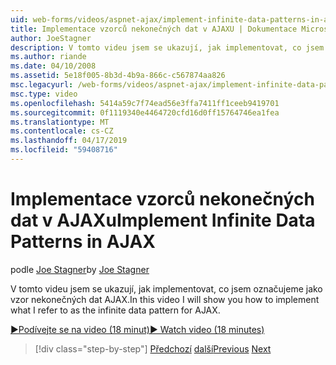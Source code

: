 ```yaml
---
uid: web-forms/videos/aspnet-ajax/implement-infinite-data-patterns-in-ajax
title: Implementace vzorců nekonečných dat v AJAXU | Dokumentace Microsoftu
author: JoeStagner
description: V tomto videu jsem se ukazují, jak implementovat, co jsem označujeme jako vzor nekonečných dat AJAX.
ms.author: riande
ms.date: 04/10/2008
ms.assetid: 5e18f005-8b3d-4b9a-866c-c567874aa826
msc.legacyurl: /web-forms/videos/aspnet-ajax/implement-infinite-data-patterns-in-ajax
msc.type: video
ms.openlocfilehash: 5414a59c7f74ead56e3ffa7411ff1ceeb9419701
ms.sourcegitcommit: 0f1119340e4464720cfd16d0ff15764746ea1fea
ms.translationtype: MT
ms.contentlocale: cs-CZ
ms.lasthandoff: 04/17/2019
ms.locfileid: "59408716"
---
```

# <a name="implement-infinite-data-patterns-in-ajax"></a><span data-ttu-id="aced8-103">Implementace vzorců nekonečných dat v AJAXu</span><span class="sxs-lookup"><span data-stu-id="aced8-103">Implement Infinite Data Patterns in AJAX</span></span>

<span data-ttu-id="aced8-104">podle [Joe Stagner](https://github.com/JoeStagner)</span><span class="sxs-lookup"><span data-stu-id="aced8-104">by [Joe Stagner](https://github.com/JoeStagner)</span></span>

<span data-ttu-id="aced8-105">V tomto videu jsem se ukazují, jak implementovat, co jsem označujeme jako vzor nekonečných dat AJAX.</span><span class="sxs-lookup"><span data-stu-id="aced8-105">In this video I will show you how to implement what I refer to as the infinite data pattern for AJAX.</span></span>

[<span data-ttu-id="aced8-106">&#9654;Podívejte se na video (18 minut)</span><span class="sxs-lookup"><span data-stu-id="aced8-106">&#9654; Watch video (18 minutes)</span></span>](https://channel9.msdn.com/Blogs/ASP-NET-Site-Videos/implement-infinite-data-patterns-in-ajax)

> [!div class="step-by-step"]
> <span data-ttu-id="aced8-107">[Předchozí](use-aspnet-ajax-cascading-drop-down-control-to-access-a-database.md)
> [další](basic-aspnet-authentication-in-an-ajax-enabled-application.md)</span><span class="sxs-lookup"><span data-stu-id="aced8-107">[Previous](use-aspnet-ajax-cascading-drop-down-control-to-access-a-database.md)
[Next](basic-aspnet-authentication-in-an-ajax-enabled-application.md)</span></span>
